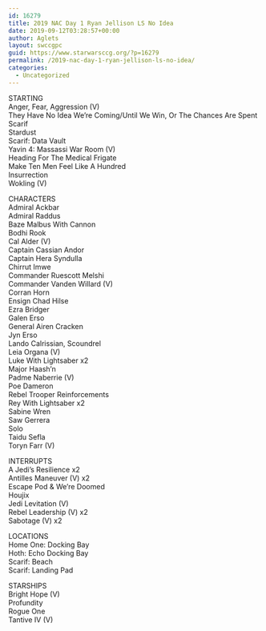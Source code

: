 ```yaml
---
id: 16279
title: 2019 NAC Day 1 Ryan Jellison LS No Idea
date: 2019-09-12T03:28:57+00:00
author: Aglets
layout: swccgpc
guid: https://www.starwarsccg.org/?p=16279
permalink: /2019-nac-day-1-ryan-jellison-ls-no-idea/
categories:
  - Uncategorized
---
```

STARTING  
Anger, Fear, Aggression (V)  
They Have No Idea We&#8217;re Coming/Until We Win, Or The Chances Are Spent  
Scarif  
Stardust  
Scarif: Data Vault  
Yavin 4: Massassi War Room (V)  
Heading For The Medical Frigate  
Make Ten Men Feel Like A Hundred  
Insurrection  
Wokling (V)

CHARACTERS  
Admiral Ackbar  
Admiral Raddus  
Baze Malbus With Cannon  
Bodhi Rook  
Cal Alder (V)  
Captain Cassian Andor  
Captain Hera Syndulla  
Chirrut Imwe  
Commander Ruescott Melshi  
Commander Vanden Willard (V)  
Corran Horn  
Ensign Chad Hilse  
Ezra Bridger  
Galen Erso  
General Airen Cracken  
Jyn Erso  
Lando Calrissian, Scoundrel  
Leia Organa (V)  
Luke With Lightsaber x2  
Major Haash&#8217;n  
Padme Naberrie (V)  
Poe Dameron  
Rebel Trooper Reinforcements  
Rey With Lightsaber x2  
Sabine Wren  
Saw Gerrera  
Solo  
Taidu Sefla  
Toryn Farr (V)

INTERRUPTS  
A Jedi&#8217;s Resilience x2  
Antilles Maneuver (V) x2  
Escape Pod & We&#8217;re Doomed  
Houjix  
Jedi Levitation (V)  
Rebel Leadership (V) x2  
Sabotage (V) x2

LOCATIONS  
Home One: Docking Bay  
Hoth: Echo Docking Bay  
Scarif: Beach  
Scarif: Landing Pad

STARSHIPS  
Bright Hope (V)  
Profundity  
Rogue One  
Tantive IV (V)